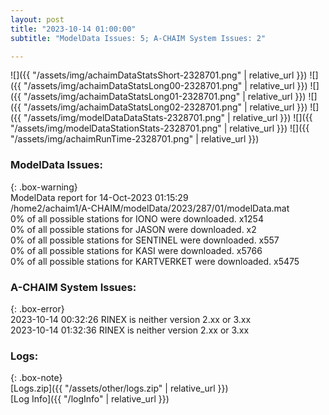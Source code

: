 ```yaml
---
layout: post
title: "2023-10-14 01:00:00"
subtitle: "ModelData Issues: 5; A-CHAIM System Issues: 2"

---
```


![]({{ "/assets/img/achaimDataStatsShort-2328701.png" | relative_url }})
![]({{ "/assets/img/achaimDataStatsLong00-2328701.png" | relative_url }})
![]({{ "/assets/img/achaimDataStatsLong01-2328701.png" | relative_url }})
![]({{ "/assets/img/achaimDataStatsLong02-2328701.png" | relative_url }})
![]({{ "/assets/img/modelDataDataStats-2328701.png" | relative_url }})
![]({{ "/assets/img/modelDataStationStats-2328701.png" | relative_url }})
![]({{ "/assets/img/achaimRunTime-2328701.png" | relative_url }})


### ModelData Issues:  
  
{: .box-warning}  
 ModelData report for 14-Oct-2023 01:15:29   
 /home2/achaim1/A-CHAIM/modelData/2023/287/01/modelData.mat   
 0% of all possible stations for IONO were downloaded. x1254   
 0% of all possible stations for JASON were downloaded. x2   
 0% of all possible stations for SENTINEL were downloaded. x557   
 0% of all possible stations for KASI were downloaded. x5766   
 0% of all possible stations for KARTVERKET were downloaded. x5475   
  
### A-CHAIM System Issues:  
  
{: .box-error}  
2023-10-14 00:32:26 RINEX is neither version 2.xx or 3.xx  
2023-10-14 01:32:36 RINEX is neither version 2.xx or 3.xx  

### Logs:  
  
{: .box-note}  
[Logs.zip]({{ "/assets/other/logs.zip" | relative_url }})  
[Log Info]({{ "/logInfo" | relative_url }})  
